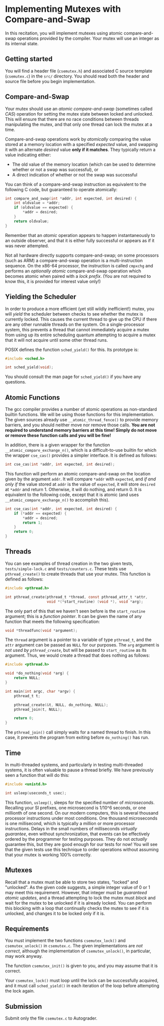 Implementing Mutexes with Compare-and-Swap
==

In this recitation, you will implement mutexes using atomic
compare-and-swap operations provided by the compiler.  Your mutex will
use an integer as its internal state.

Getting started
--

You will find a header file (`csemutex.h`) and associated C source
template (`csemutex.c`) in the `src/` directory.  You should read  both
the header and source file before you begin implementation.

Compare-and-Swap
--

Your mutex should use an _atomic compare-and-swap_ (sometimes called
_CAS_) operation for setting the mutex state between locked and
unlocked.  This will ensure that there are no race conditions between
threads manipulating the mutex, and that only one thread can lock the
mutex at a time.

Compare-and-swap operations work by _atomically_ comparing the value
stored at a memory location with a specified _expected_ value, and
swapping it with an alternate _desired_ value __only if it matches__.
They typically return a value indicating either:

 * The old value of the memory location (which can be used to determine
   whether or not a swap was successful), or
 * A direct indication of whether or not the swap was successful

You can think of a compare-and-swap instruction as equivalent to the
following C code, but guaranteed to operate atomically:

```C
int compare_and_swap(int *addr, int expected, int desired) {
    int oldvalue = *addr;
    if (oldvalue == expected) {
        *addr = desired;
    }
    return oldvalue;
}
```

Remember that an _atomic_ operation appears to happen instantaneously to
an outside observer, and that it is either fully successful or appears
as if it was never attempted.

Not all hardware directly supports compare-and-swap; on some processors
(such as ARM) a compare-and-swap operation is a multi-instruction
sequence.  On the x86-64 processor, the instruction is called `cmpxchg`
and performs an _optionally atomic_ compare-and-swap operation which
becomes atomic when paired with a _lock prefix_.  (You are not required
to know this, it is provided for interest value only!)

Yielding the Scheduler
--

In order to produce a more efficient (yet still wildly inefficient!)
mutex, you will _yield_ the scheduler between checks to see whether the
mutex is currently locked.  This causes the current thread to give up
the CPU if there are any other runnable threads on the system.  On a
single-processor system, this prevents a thread that cannot immediately
acquire a mutex from using up its entire scheduling quantum attempting
to acquire a mutex that it will not acquire until some other thread
runs.

POSIX defines the function `sched_yield()` for this.  Its prototype is:

```C
#include <sched.h>

int sched_yield(void);
```

You should consult the man page for `sched_yield()` if you have any
questions.

Atomic Functions
--

The gcc compiler provides a number of atomic operations as non-standard
builtin functions.  We will be using those functions for this
implementation.  The given sources already use `__atomic_thread_fence()`
to provide memory barriers, and you should neither move nor remove those
calls.  __You are not required to understand memory barriers at this
time!  Simply do not move or remove these function calls and you will be
fine!__

In addition, there is a given wrapper for the function
`__atomic_compare_exchange_n()`, which is a difficult-to-use builtin for
which the wrapper `cse_cas()` provides a simpler interface.  It is
defined as follows:

```C
int cse_cas(int *addr, int expected, int desired);
```

This function will perform an atomic compare-and-swap on the location
given by the argument `addr`.  It will compare `*addr` with `expected`,
and _if and only if_ the value stored at `addr` is the value of
`expected`, it will store `desired` at `*addr` and return 1.  Otherwise,
it will do nothing, and return 0.  It is equivalent to the following
code, except that it is atomic (and uses `__atomic_compare_exchange_n()`
to accomplish this).

```C
int cse_cas(int *addr, int expected, int desired) {
    if (*addr == expected) {
        *addr = desired;
        return 1;
    }
    return 0;
}
```

Threads
--

You can see examples of thread creation in the two given tests,
`tests/simple-lock.c` and `tests/counters.c`.  These tests use
`pthread_create()` to create threads that use your mutex.  This function
is defined as follows:

```c
#include <pthread.h>

int pthread_create(pthread_t *thread, const pthread_attr_t *attr,
                   void *(*start_routine) (void *), void *arg);
```

The only part of this that we haven't seen before is the `start_routine`
argument; this is a _function pointer_.  It can be given the name of any
function that meets the following specification:

```c
void *threadfunc(void *argument);
```

The `thread` argument is a pointer to a variable of type `pthread_t`,
and the `attr` argument can be passed as `NULL` for our purposes.  The
`arg` argument is _not used by `pthread_create`_, but will be passed to
`start_routine` as its argument.  Thus, we would create a thread that
does nothing as follows:

```c
#include <pthread.h>

void *do_nothing(void *arg) {
    return NULL;
}

int main(int argc, char *argv) {
    pthread_t t;

    pthread_create(&t, NULL, do_nothing, NULL);
    pthread_join(t, NULL);

    return 0;
}
```

The `pthread_join()` call simply waits for a named thread to finish.  In
this case, it prevents the program from exiting before `do_nothing()`
has run.

Time
--

In multi-threaded systems, and particularly in testing multi-threaded
systems, it is often valuable to pause a thread briefly.  We have
previously seen a function that will do this:

```c
#include <unistd.h>

int usleep(useconds_t usec);
```

This function, `usleep()`, sleeps for the specified number of
_microseconds_.  Recalling your SI prefixes, one microsecond is 1/10^6
seconds, or one millionth of one second.  On our modern computers, this
is several thousand processor instructions under most conditions.  One
thousand microseconds is one millisecond, which is typically a million
or more processor instructions.  Delays in the small numbers of
milliseconds _virtually guarantee_, even without synchronization, that
events can be effectively ordered by the programmer for testing
purposes.  They do not _actually_ guarantee this, but they are good
enough for our tests for now!  You will see that the given tests use
this technique to order operations without assuming that your mutex is
working 100% correctly.

Mutexes
--

Recall that a mutex must be able to store two states, "locked" and
"unlocked".  As the given code suggests, a simple integer value of 0 or
1 may meet this requirement.  However, that integer must be _guaranteed
atomic updates_, and a thread attempting to lock the mutex must _block_
and wait for the mutex to be unlocked if it is already locked.  You can
perform this blocking with a loop that continually checks the mutex to
see if it is unlocked, and changes it to be locked only if it is.

Requirements
--

You must implement the two functions `csemutex_lock()` and
`csemutex_unlock()` in `csemutex.c`.  The given implementations are
_not correct_, although the implementation of `csemutex_unlock()`, in
particular, may work anyway.

The function `csemutex_init()` is given to you, and you may assume that
it is correct.

Your `csemutex_lock()` must loop until the lock can be successfully
acquired, and it must call `sched_yield()` in each iteration of the loop
before attempting the lock again.

Submission
--

Submit only the file `csemutex.c` to Autograder.
